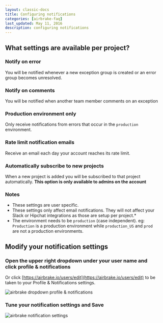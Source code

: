```yaml
---
layout: classic-docs
title: Configuring notifications
categories: [airbrake-faq]
last_updated: May 11, 2016
description: configuring notifications
---
```


## What settings are available per project?

### **Notify on error**
You will be notified whenever a new exception group is created or an error
group becomes unresolved.

### **Notify on comments**
You will be notified when another team member comments on an exception

### **Production environment only**
Only receive notifications from errors that occur in the `production`
environment.

### **Rate limit notification emails**
Receive an email each day your account reaches its rate limit.

### **Automatically subscribe to new projects**
When a new project is added you will be subscribed to that project
automatically. **This option is only available to admins on the account**

### Notes

- These settings are user specific.
- These settings only affect email notifications. They will not affect your
  Slack or Hipchat integrations as those are setup per project.*
- The environment needs to be `production` (case independent). eg: `Production`
  is a production environment while `production_US` and `prod` are not a
  production environments.

## Modify your notification settings

### Open the **upper right dropdown** under your user name and click **profile & notifications**
Or click [https://airbrake.io/users/edit](https://airbrake.io/users/edit) to be
taken to your Profile & Notifications settings.

![airbrake dropdown profile & notifications](/docs/assets/img/docs/airbrake/dropdown_profile_and_notifications.png)

### Tune your notification settings and **Save**

![airbrake notification settings](/docs/assets/img/docs/airbrake/notification_settings.png)
